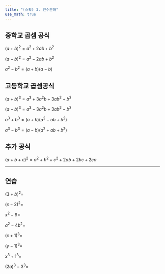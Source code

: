 ```yaml
---
title: "(스확) 3. 인수분해"
use_math: true
---
```


## 중학교 곱셈 공식

$(a+b)^2=a^2+2ab+b^2$

$(a-b)^2=a^2-2ab+b^2$

$a^2-b^2=(a+b)(a-b)$

## 고등학교 곱셈공식

$(a+b)^3=a^3+3a^2b+3ab^2+b^3$

$(a-b)^3=a^3-3a^2b+3ab^2-b^3$

$a^3+b^3=(a+b)(a^2-ab+b^2)$

$a^3-b^3=(a-b)(a^2+ab+b^2)$

## 추가 공식

$(a+b+c)^2=a^2+b^2+c^2+2ab+2bc+2ca$

---

## 연습

$(3+b)^2=$

$(x-2)^2=$

$x^2-9=$

$a^2-4b^2=$

$(x+1)^3=$

$(y-1)^3=$

$x^3+1^3=$

$(2a)^3-3^3=$

